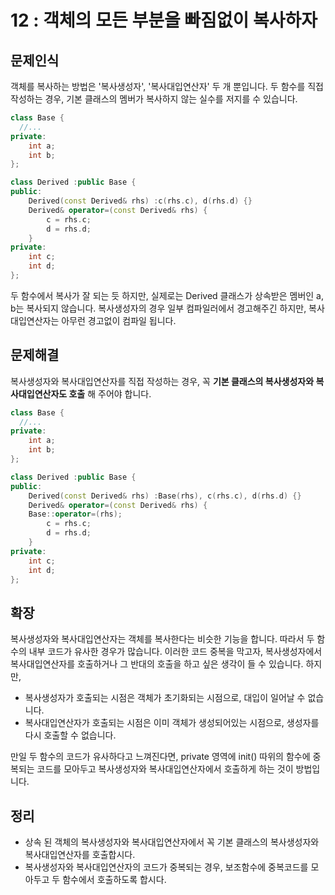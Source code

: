 # 12 : 객체의 모든 부분을 빠짐없이 복사하자
## 문제인식
객체를 복사하는 방법은 '복사생성자', '복사대입연산자' 두 개 뿐입니다.
두 함수를 직접 작성하는 경우, 기본 클래스의 멤버가 복사하지 않는 실수를 저지를 수 있습니다.

```c++
class Base {
  //...
private:
	int a;
	int b;
};

class Derived :public Base {
public:
	Derived(const Derived& rhs) :c(rhs.c), d(rhs.d) {}
	Derived& operator=(const Derived& rhs) {
		c = rhs.c;
		d = rhs.d;
	}
private:
	int c;
	int d;
};
```

두 함수에서 복사가 잘 되는 듯 하지만, 실제로는 Derived 클래스가 상속받은 멤버인 a, b는 복사되지 않습니다.
복사생성자의 경우 일부 컴파일러에서 경고해주긴 하지만, 복사대입연산자는 아무런 경고없이 컴파일 됩니다.

## 문제해결
복사생성자와 복사대입연산자를 직접 작성하는 경우, 꼭 **기본 클래스의 복사생성자와 복사대입연산자도 호출** 해 주어야 합니다.

```c++
class Base {
  //...
private:
	int a;
	int b;
};

class Derived :public Base {
public:
	Derived(const Derived& rhs) :Base(rhs), c(rhs.c), d(rhs.d) {}
	Derived& operator=(const Derived& rhs) {
    Base::operator=(rhs);
		c = rhs.c;
		d = rhs.d;
	}
private:
	int c;
	int d;
};
```

## 확장
복사생성자와 복사대입연산자는 객체를 복사한다는 비슷한 기능을 합니다.
따라서 두 함수의 내부 코드가 유사한 경우가 많습니다.
이러한 코드 중복을 막고자, 복사생성자에서 복사대입연산자를 호출하거나 그 반대의 호출을 하고 싶은 생각이 들 수 있습니다.
하지만,

- 복사생성자가 호출되는 시점은 객체가 초기화되는 시점으로, 대입이 일어날 수 없습니다.
- 복사대입연산자가 호출되는 시점은 이미 객체가 생성되어있는 시점으로, 생성자를 다시 호출할 수 없습니다.

만일 두 함수의 코드가 유사하다고 느껴진다면, private 영역에 init() 따위의 함수에 중복되는 코드를 모아두고 복사생성자와 복사대입연산자에서 호출하게 하는 것이 방법입니다.

## 정리
- 상속 된 객체의 복사생성자와 복사대입연산자에서 꼭 기본 클래스의 복사생성자와 복사대입연산자를 호출합시다.
- 복사생성자와 복사대입연산자의 코드가 중복되는 경우, 보조함수에 중복코드를 모아두고 두 함수에서 호출하도록 합시다.
